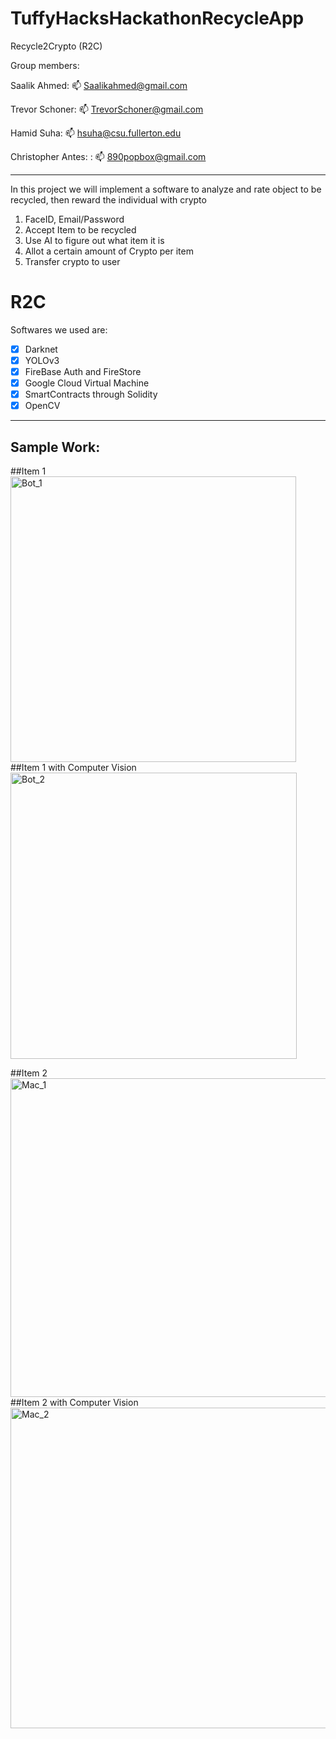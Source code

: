 # TuffyHacksHackathonRecycleApp
Recycle2Crypto (R2C)

Group members:

Saalik Ahmed: 📫 Saalikahmed@gmail.com

Trevor Schoner: 📫 TrevorSchoner@gmail.com

Hamid Suha: 📫 hsuha@csu.fullerton.edu

Christopher Antes: : 📫 890popbox@gmail.com

-------------------------------------------------------------------------------------------------------------------------------------------------------------------

In this project we will implement a software to analyze and rate object to be recycled, then reward the individual with crypto
1. FaceID, Email/Password
1. Accept Item to be recycled
1. Use AI to figure out what item it is
1. Allot a certain amount of Crypto per item
1. Transfer crypto to user

# R2C
Softwares we used are:
- [x] Darknet 
- [x] YOLOv3
- [x] FireBase Auth and FireStore
- [x] Google Cloud Virtual Machine
- [x] SmartContracts through Solidity
- [x] OpenCV  

-------------------------------------------------------------------------------------------------------------------------------------------------------------------
## Sample Work:

##Item 1
<img width="457" alt="Bot_1" src="https://user-images.githubusercontent.com/34997278/155865745-3feddd82-de81-4957-bd74-79d39662377e.png">
##Item 1 with Computer Vision
<img width="458" alt="Bot_2" src="https://user-images.githubusercontent.com/34997278/155865746-297bb419-185d-4730-94da-3f8946ce7bd2.png">

##Item 2
<img width="510" alt="Mac_1" src="https://user-images.githubusercontent.com/34997278/155865749-c10dab40-ff53-48bc-a159-0492413758ea.png">
##Item 2 with Computer Vision
<img width="513" alt="Mac_2" src="https://user-images.githubusercontent.com/34997278/155865751-82781388-8fb2-4c85-9e9e-7addc4fc96e7.png">






